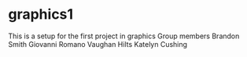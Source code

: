 # graphics1
This is a setup for the first project in graphics
Group members
Brandon Smith
Giovanni Romano
Vaughan Hilts
Katelyn Cushing
